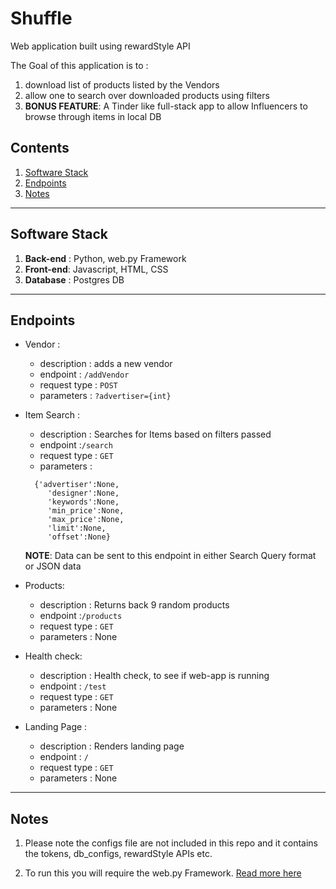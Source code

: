 # Shuffle
Web application built using rewardStyle API

The Goal of this application is to :
  1. download list of products listed by the Vendors
  2. allow one to search over downloaded products using filters
  3. **BONUS FEATURE**: A Tinder like full-stack app to allow Influencers to browse through items in local DB

## Contents
1. [Software Stack](#software-stack)
2. [Endpoints](#endpoints)
3. [Notes](#notes)
----
## Software Stack
1. **Back-end** :  Python, web.py Framework
2. **Front-end**: Javascript, HTML, CSS
3. **Database** : Postgres DB
-----
## Endpoints
* Vendor :
  * description : adds a new vendor
  * endpoint : `/addVendor`
  * request type : `POST`
  * parameters : `?advertiser={int}`


* Item Search :
  * description : Searches for Items based on filters passed
  * endpoint :`/search`
  * request type : `GET`
  * parameters :
  ```
    {'advertiser':None,
       'designer':None,
       'keywords':None,
       'min_price':None,
       'max_price':None,
       'limit':None,
       'offset':None}
  ```
  **NOTE**: Data can be sent to this endpoint in either Search Query format or JSON data


* Products:
  * description : Returns back 9 random products
  * endpoint :`/products`
  * request type : `GET`
  * parameters :  None


* Health check:
  * description : Health check, to see if web-app is running
  * endpoint : `/test`
  * request type : `GET`
  * parameters :  None


* Landing Page :
  * description : Renders landing page
  * endpoint : `/`
  * request type : `GET`
  * parameters :  None


-----
## Notes
1. Please note the configs file are not included in this repo and it contains the tokens, db_configs, rewardStyle APIs etc.

2. To run this you will require the web.py Framework. [Read more here](https://medium.com/@Skrelan/setting-up-your-first-web-application-c92aa28d0f03)
